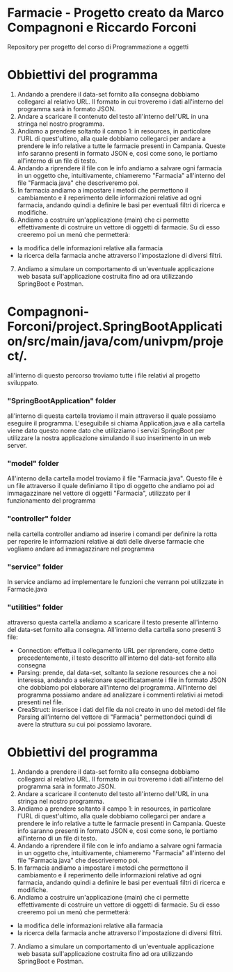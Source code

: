 # Farmacie - Progetto creato da Marco Compagnoni e Riccardo Forconi
Repository per progetto del corso di Programmazione a oggetti

# Obbiettivi del programma
1) Andando a prendere il data-set fornito alla consegna dobbiamo collegarci al relativo URL. Il formato in cui troveremo 
i dati all'interno del programma sarà in formato JSON.
2) Andare a scaricare il contenuto del testo all'interno dell'URL in una stringa nel nostro programma.
3) Andiamo a prendere soltanto il campo 1: in resources, in particolare l'URL di quest'ultimo, alla quale 
dobbiamo collegarci per andare a prendere le info relative a tutte le farmacie presenti in Campania. Queste info
saranno presenti in formato JSON e, così come sono, le portiamo all'interno di un file di testo.
4) Andando a riprendere il file con le info andiamo a salvare ogni farmacia in un oggetto che, intuitivamente, 
chiameremo "Farmacia" all'interno del file "Farmacia.java" che descriveremo poi.
5) In farmacia andiamo a impostare i metodi che permettono il cambiamento e il reperimento delle informazioni
relative ad ogni farmacia, andando quindi a definire le basi per eventuali filtri di ricerca e modifiche.
6) Andiamo a costruire un'applicazione (main) che ci permette effettivamente di costruire un vettore di oggetti di
farmacie. Su di esso creeremo poi un menù che permetterà:
- la modifica delle informazioni relative alla farmacia
- la ricerca della farmacia anche attraverso l'impostazione di diversi filtri.
7) Andiamo a simulare un comportamento di un'eventuale applicazione web basata sull'applicazione costruita fino ad ora
utilizzando SpringBoot e Postman.

# Compagnoni-Forconi/project.SpringBootApplication/src/main/java/com/univpm/project/.
all'interno di questo percorso troviamo tutte i file relativi al progetto sviluppato.

### "SpringBootApplication" folder
all'interno di questa cartella troviamo il main attraverso il quale possiamo eseguire il programma. 
L'eseguibile si chiama Application.java e alla cartella viene dato questo nome dato che utilizziamo i servizi SpringBoot 
per utilizzare la nostra applicazione simulando il suo inserimento in un web server.

### "model" folder
All'interno della cartella model troviamo il file "Farmacia.java". Questo file è un file attraverso il quale definiamo 
il tipo di oggetto che andiamo poi ad immagazzinare nel vettore di oggetti "Farmacia", utilizzato per il funzionamento del
programma

### "controller" folder
nella cartella controller andiamo ad inserire i comandi per definire la rotta per reperire le informazioni relative ai
dati delle diverse farmacie che vogliamo andare ad immagazzinare nel programma

### "service" folder
In service andiamo ad implementare le funzioni che verrann poi utilizzate in Farmacie.java

### "utilities" folder
attraverso questa cartella andiamo a scaricare il testo presente all'interno del data-set fornito alla consegna.
All'interno della cartella sono presenti 3 file:
- Connection: effettua il collegamento URL per riprendere, come detto precedentemente, il testo descritto all'interno del
data-set fornito alla consegna
- Parsing: prende, dal data-set, soltanto la sezione resources che a noi interessa, andando a selezionare specificatamente
i file in formato JSON che dobbiamo poi elaborare all'interno del programma. All'interno del programma possiamo 
andare ad analizzare i commenti relativi ai metodi presenti nel file.
- CreaStruct: inserisce i dati del file da noi creato in uno dei metodi del file Parsing all'interno del vettore di 
"Farmacia" permettondoci quindi di avere la struttura su cui poi possiamo lavorare.

# Obbiettivi del programma
1) Andando a prendere il data-set fornito alla consegna dobbiamo collegarci al relativo URL. Il formato in cui troveremo 
i dati all'interno del programma sarà in formato JSON.
2) Andare a scaricare il contenuto del testo all'interno dell'URL in una stringa nel nostro programma.
3) Andiamo a prendere soltanto il campo 1: in resources, in particolare l'URL di quest'ultimo, alla quale 
dobbiamo collegarci per andare a prendere le info relative a tutte le farmacie presenti in Campania. Queste info
saranno presenti in formato JSON e, così come sono, le portiamo all'interno di un file di testo.
4) Andando a riprendere il file con le info andiamo a salvare ogni farmacia in un oggetto che, intuitivamente, 
chiameremo "Farmacia" all'interno del file "Farmacia.java" che descriveremo poi.
5) In farmacia andiamo a impostare i metodi che permettono il cambiamento e il reperimento delle informazioni
relative ad ogni farmacia, andando quindi a definire le basi per eventuali filtri di ricerca e modifiche.
6) Andiamo a costruire un'applicazione (main) che ci permette effettivamente di costruire un vettore di oggetti di
farmacie. Su di esso creeremo poi un menù che permetterà:
- la modifica delle informazioni relative alla farmacia
- la ricerca della farmacia anche attraverso l'impostazione di diversi filtri.
7) Andiamo a simulare un comportamento di un'eventuale applicazione web basata sull'applicazione costruita fino ad ora
utilizzando SpringBoot e Postman.
